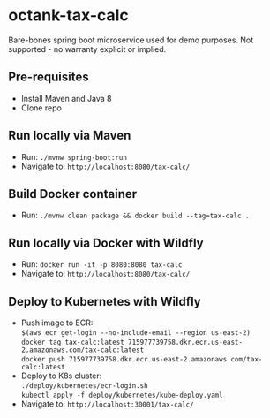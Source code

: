 # octank-tax-calc

Bare-bones spring boot microservice used for demo purposes. Not supported - no warranty explicit or implied.

## Pre-requisites
- Install Maven and Java 8
- Clone repo

## Run locally via Maven
- Run: `./mvnw spring-boot:run`
- Navigate to: `http://localhost:8080/tax-calc/`

## Build Docker container 
- Run: `./mvnw clean package && docker build --tag=tax-calc .`

## Run locally via Docker with Wildfly
- Run: `docker run -it -p 8080:8080 tax-calc`  
- Navigate to: `http://localhost:8080/tax-calc/`

## Deploy to Kubernetes with Wildfly
- Push image to ECR:  
`$(aws ecr get-login --no-include-email --region us-east-2)`  
`docker tag tax-calc:latest 715977739758.dkr.ecr.us-east-2.amazonaws.com/tax-calc:latest`  
`docker push 715977739758.dkr.ecr.us-east-2.amazonaws.com/tax-calc:latest` 
- Deploy to K8s cluster:  
`./deploy/kubernetes/ecr-login.sh`   
`kubectl apply -f deploy/kubernetes/kube-deploy.yaml`
- Navigate to: `http://localhost:30001/tax-calc/`
